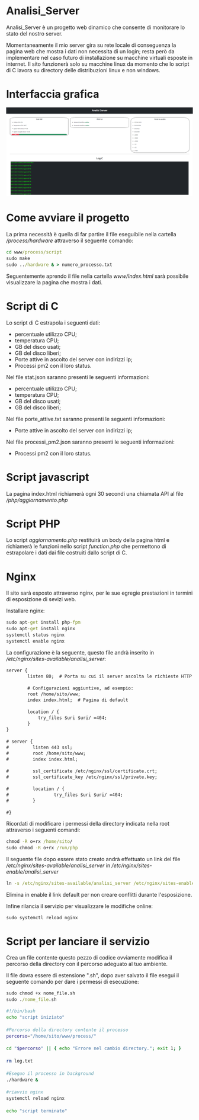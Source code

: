 # Analisi_Server

Analisi_Server è un progetto web dinamico che consente di monitorare lo stato del nostro server.

Momentaneamente il mio server gira su rete locale di conseguenza la pagina web che mostra i dati non necessita di un login; resta però da implementare nel caso futuro di installazione su macchine virtuali esposte in internet.
Il sito funzionerà solo su macchine linux da momento che lo script di C lavora su directory delle distribuzioni linux e non windows.

# Interfaccia grafica

![GUI](./docs/AnalisiServer.png)

# Come avviare il progetto

La prima necessità è quella di far partire il file eseguibile nella cartella _/process/hardware_ attraverso il seguente comando:

```cmd
cd www/process/script
sudo make
sudo ../hardware & > numero_processo.txt
```

Seguentemente aprendo il file nella cartella _www/index.html_ sarà possibile visualizzare la pagina che mostra i dati.

# Script di C

Lo script di C estrapola i seguenti dati:

- percentuale utilizzo CPU;
- temperatura CPU;
- GB del disco usati;
- GB del disco liberi;
- Porte attive in ascolto del server con indirizzi ip;
- Processi pm2 con il loro status.

Nel file stat.json saranno presenti le seguenti informazioni:

- percentuale utilizzo CPU;
- temperatura CPU;
- GB del disco usati;
- GB del disco liberi;

Nel file porte_attive.txt saranno presenti le seguenti informazioni:

- Porte attive in ascolto del server con indirizzi ip;

Nel file processi_pm2.json saranno presenti le seguenti informazioni:

- Processi pm2 con il loro status.

# Script javascript

La pagina index.html richiamerà ogni 30 secondi una chiamata API al file _/php/aggiornamento.php_

# Script PHP

Lo script _aggiornamento.php_ restituirà un body della pagina html e richiamerà le funzioni nello script _function.php_ che permettono di estrapolare i dati dai file costruiti dallo script di C.

# Nginx

Il sito sarà esposto attraverso nginx, per le sue egregie prestazioni in termini di esposizione di sevizi web.

Installare nginx:

```cmd
sudo apt-get install php-fpm
sudo apt-get install nginx
systemctl status nginx
systemctl enable nginx
```

La configurazione è la seguente, questo file andrà inserito in _/etc/nginx/sites-available/analisi_server_:

```nginx
server {
        listen 80;  # Porta su cui il server ascolta le richieste HTTP

        # Configurazioni aggiuntive, ad esempio:
        root /home/sito/www;
        index index.html;  # Pagina di default

        location / {
            try_files $uri $uri/ =404;
        }
}

# server {
#         listen 443 ssl;
#         root /home/sito/www;
#         index index.html;

#         ssl_certificate /etc/nginx/ssl/certificate.crt;
#         ssl_certificate_key /etc/nginx/ssl/private.key;

#         location / {
#                 try_files $uri $uri/ =404;
#         }

#}

```

Ricordati di modificare i permessi della directory indicata nella root attraverso i seguenti comandi:

```cmd
chmod -R o+rx /home/sito/
sudo chmod -R o+rx /run/php

```

Il seguente file dopo essere stato creato andrà effettuato un link del file _/etc/nginx/sites-available/analisi_server_ in _/etc/nginx/sites-enable/analisi_server_

```cmd
ln -s /etc/nginx/sites-available/analisi_server /etc/nginx/sites-enabled
```

Elimina in enable il link default per non creare conflitti durante l'esposizione.

Infine rilancia il servizio per visualizzare le modifiche online:

```cmd
sudo systemctl reload nginx
```

# Script per lanciare il servizio

Crea un file contente questo pezzo di codice ovviamente modifica il percorso della directory con il percorso adeguato al tuo ambiente.

Il file dovra essere di estensione ".sh", dopo aver salvato il file esegui il seguente comando per dare i permessi di esecuzione:

```cmd
sudo chmod +x nome_file.sh
sudo ./nome_file.sh
```

```sh
#!/bin/bash
echo "script iniziato"

#Percorso della directory contente il processo
percorso="/home/sito/www/process/"

cd "$percorso" || { echo "Errore nel cambio directory."; exit 1; }

rm log.txt

#Eseguo il processo in background
./hardware &

#riavvio nginx
systemctl reload nginx

echo "script terminato"
```
